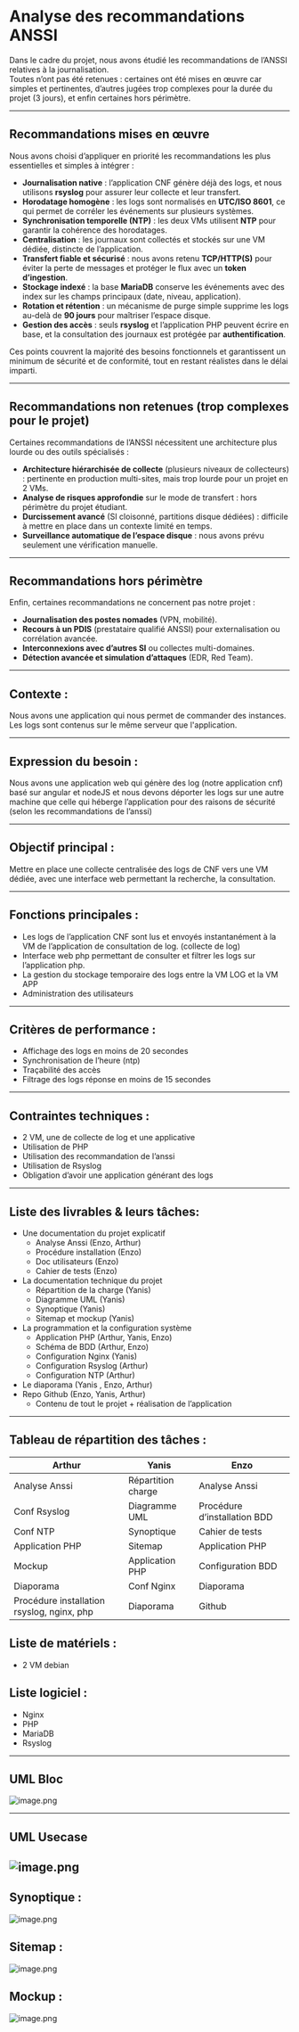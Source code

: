 # Analyse des recommandations ANSSI

Dans le cadre du projet, nous avons étudié les recommandations de l’ANSSI relatives à la journalisation.  
Toutes n’ont pas été retenues : certaines ont été mises en œuvre car simples et pertinentes, d’autres jugées trop complexes pour la durée du projet (3 jours), et enfin certaines hors périmètre.

---

## Recommandations mises en œuvre

Nous avons choisi d’appliquer en priorité les recommandations les plus essentielles et simples à intégrer :

- **Journalisation native** : l’application CNF génère déjà des logs, et nous utilisons **rsyslog** pour assurer leur collecte et leur transfert.
- **Horodatage homogène** : les logs sont normalisés en **UTC/ISO 8601**, ce qui permet de corréler les événements sur plusieurs systèmes.
- **Synchronisation temporelle (NTP)** : les deux VMs utilisent **NTP** pour garantir la cohérence des horodatages.
- **Centralisation** : les journaux sont collectés et stockés sur une VM dédiée, distincte de l’application.
- **Transfert fiable et sécurisé** : nous avons retenu **TCP/HTTP(S)** pour éviter la perte de messages et protéger le flux avec un **token d’ingestion**.
- **Stockage indexé** : la base **MariaDB** conserve les événements avec des index sur les champs principaux (date, niveau, application).
- **Rotation et rétention** : un mécanisme de purge simple supprime les logs au-delà de **90 jours** pour maîtriser l’espace disque.
- **Gestion des accès** : seuls **rsyslog** et l’application PHP peuvent écrire en base, et la consultation des journaux est protégée par **authentification**.

Ces points couvrent la majorité des besoins fonctionnels et garantissent un minimum de sécurité et de conformité, tout en restant réalistes dans le délai imparti.

---

## Recommandations non retenues (trop complexes pour le projet)

Certaines recommandations de l’ANSSI nécessitent une architecture plus lourde ou des outils spécialisés :

- **Architecture hiérarchisée de collecte** (plusieurs niveaux de collecteurs) : pertinente en production multi-sites, mais trop lourde pour un projet en 2 VMs.
- **Analyse de risques approfondie** sur le mode de transfert : hors périmètre du projet étudiant.
- **Durcissement avancé** (SI cloisonné, partitions disque dédiées) : difficile à mettre en place dans un contexte limité en temps.
- **Surveillance automatique de l’espace disque** : nous avons prévu seulement une vérification manuelle.

---

## Recommandations hors périmètre

Enfin, certaines recommandations ne concernent pas notre projet :

- **Journalisation des postes nomades** (VPN, mobilité).
- **Recours à un PDIS** (prestataire qualifié ANSSI) pour externalisation ou corrélation avancée.
- **Interconnexions avec d’autres SI** ou collectes multi-domaines.
- **Détection avancée et simulation d’attaques** (EDR, Red Team).

---

## Contexte :

Nous avons une application qui nous permet de commander des instances. Les logs sont contenus sur le même serveur que l'application.

---

## Expression du besoin :

Nous avons une application web qui génère des log (notre application cnf) basé sur angular et nodeJS et nous devons déporter les logs sur une autre machine que celle qui héberge l’application pour des raisons de sécurité (selon les recommandations de l’anssi)

---

## Objectif principal :

Mettre en place une collecte centralisée des logs de CNF vers une VM dédiée, avec une interface web permettant la recherche, la consultation.

---

## Fonctions principales :

- Les logs de l’application CNF sont lus et envoyés instantanément à la VM de l’application de consultation de log. (collecte de log)
- Interface web php permettant de consulter et filtrer les logs sur l’application php.
- La gestion du stockage temporaire des logs entre la VM LOG et la VM APP
- Administration des utilisateurs

---

## Critères de performance :

- Affichage des logs en moins de 20 secondes
- Synchronisation de l’heure (ntp)
- Traçabilité des accès
- Filtrage des logs réponse en moins de 15 secondes

---

## Contraintes techniques :

- 2 VM, une de collecte de log et une applicative
- Utilisation de PHP
- Utilisation des recommandation de l’anssi
- Utilisation de Rsyslog
- Obligation d’avoir une application générant des logs

---

## Liste des livrables & leurs tâches:

- Une documentation du projet explicatif
  - Analyse Anssi (Enzo, Arthur)
  - Procédure installation (Enzo)
  - Doc utilisateurs (Enzo)
  - Cahier de tests (Enzo)
- La documentation technique du projet
  - Répartition de la charge (Yanis)
  - Diagramme UML (Yanis)
  - Synoptique (Yanis)
  - Sitemap et mockup (Yanis)
- La programmation et la configuration système
  - Application PHP (Arthur, Yanis, Enzo)
  - Schéma de BDD (Arthur, Enzo)
  - Configuration Nginx (Yanis)
  - Configuration Rsyslog (Arthur)
  - Configuration NTP (Arthur)
- Le diaporama (Yanis , Enzo, Arthur)
- Repo Github (Enzo, Yanis, Arthur)
  - Contenu de tout le projet + réalisation de l’application

---

## Tableau de répartition des tâches :

| Arthur          | Yanis              | Enzo                     |
| --------------- | ------------------ | ------------------------ |
| Analyse Anssi   | Répartition charge | Analyse Anssi            |
| Conf Rsyslog    | Diagramme UML      | Procédure d’installation BDD|
| Conf NTP        | Synoptique         | Cahier de tests          |
| Application PHP | Sitemap            | Application PHP          |
| Mockup          | Application PHP    | Configuration BDD        |
| Diaporama       | Conf Nginx         | Diaporama                |
| Procédure installation rsyslog, nginx, php          | Diaporama          | Github                    |

## Liste de matériels :

- 2 VM debian

## Liste logiciel :

- Nginx
- PHP
- MariaDB
- Rsyslog

---

## UML Bloc

![image.png](/Documentation/Diagramme/diagramme%20bloc%20uml.png)

---

## UML Usecase

![image.png](/Documentation/Diagramme/diagramme%20usecase%20last%20version.png)
---

## Synoptique :

![image.png](/Documentation/Diagramme/synoptique%20fonctionnement.png)

## Sitemap :

![image.png](/Documentation/Diagramme/sitemap.png)

## Mockup :

![image.png](/Documentation/Diagramme/mockup.png)
